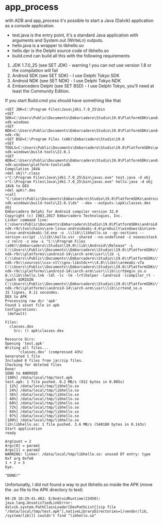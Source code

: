 # app_process

with ADB and app_process it's possible to start a Java (Dalvik) application as a console application.

+ test.java is the entry point, it's a standard Java application with arguments and System.out (WriteLn) outputs.
+ hello.java is a wrapper to libhello.so
+ hello.dpr is the Delphi source code of libhello.so
+ build.cmd can build all this with the following requirements

1. JDK 1.7.0_25 (see SET JDK) - warning ! you can not use version 1.8 or the compilation will fail
2. Android SDK (see SET SDK) - I use Delphi Tokyo SDK
3. Android NDK (see SET NDK) - I use Delphi Tokyo NDK
4. Embarcedero Delphi (see SET BSD) - I use Delphi Tokyo, you'll need at least the Community Edition.
 
If you start Build.cmd you should have something like that
```
>SET JDK=C:\Program Files\Java\jdk1.7.0_25\bin 
>SET SDK=C:\Users\Public\Documents\Embarcadero\Studio\19.0\PlatformSDKs\android-sdk-windows 
>SET NDK=C:\Users\Public\Documents\Embarcadero\Studio\19.0\PlatformSDKs\android-ndk-r9c 
>SET BSD=C:\Program Files (x86)\Embarcadero\Studio\19.0 
>SET TOOLS=C:\Users\Public\Documents\Embarcadero\Studio\19.0\PlatformSDKs\android-sdk-windows\build-tools\22.0.1 
>SET ADB=C:\Users\Public\Documents\Embarcadero\Studio\19.0\PlatformSDKs\android-sdk-windows\platform-tools\adb 
Compilation JAVA
>del obj\*.class 
>"C:\Program Files\Java\jdk1.7.0_25\bin\javac.exe" test.java -d obj 
>"C:\Program Files\Java\jdk1.7.0_25\bin\javac.exe" hello.java -d obj 
JAVA to DEX
>del apk\*.dex 
>call "C:\Users\Public\Documents\Embarcadero\Studio\19.0\PlatformSDKs\android-sdk-windows\build-tools\22.0.1\dx" --dex --output=.\apk\classes.dex obj 
Embarcadero Delphi for Android compiler version 32.0
Copyright (c) 1983,2017 Embarcadero Technologies, Inc.
Linker command line: C:\Users\Public\Documents\Embarcadero\Studio\19.0\PlatformSDKs\android-ndk-r9c\toolchains\arm-linux-androideabi-4.6\prebuilt\windows\bin\arm-linux-androideabi-ld.exe -o .\\lib\\libhello.so --gc-sections --version-script .\\lib\\hello.vsr -shared --no-undefined -z noexecstack -z relro -z now -L "C:\\Program Files (x86)\\Embarcadero\\Studio\\19.0\\lib\\Android\\Release" -L C:\\Users\\Public\\Documents\\Embarcadero\\Studio\\19.0\\PlatformSDKs\\android-ndk-r9c\\platforms\\android-14\\arch-arm\\usr\\lib -L C:\\Users\\Public\\Documents\\Embarcadero\\Studio\\19.0\\PlatformSDKs\\android-ndk-r9c\\sources\\cxx-stl\\gnu-libstdc++\\4.8\\libs\\armeabi-v7a C:\\Users\\Public\\Documents\\Embarcadero\\Studio\\19.0\\PlatformSDKs\\android-ndk-r9c\\platforms\\android-14\\arch-arm\\usr\\lib\\crtbegin_so.o @.\\lib\\hello.lnk -ldl -lc -lm -lrtlhelper -landroid -lcompiler_rt -rpath $ORIGIN C:\\Users\\Public\\Documents\\Embarcadero\\Studio\\19.0\\PlatformSDKs\\android-ndk-r9c\\platforms\\android-14\\arch-arm\\usr\\lib\\crtend_so.o
15 lignes, 0.11 secondes.
DEX to APK
Processing raw dir 'apk'
Found 1 asset file in apk
Configurations:
 (default)

Files:
  classes.dex
    Src: () apk\classes.dex

Resource Dirs:
Opening 'test.apk'
Writing all files...
      'classes.dex' (compressed 43%)
Generated 1 file
Included 0 files from jar/zip files.
Checking for deleted files
Done!
SEND to ANDROID
[100%] /data/local/tmp/test.apk
test.apk: 1 file pushed. 0.2 MB/s (912 bytes in 0.005s)
[ 12%] /data/local/tmp/libhello.so
[ 24%] /data/local/tmp/libhello.so
[ 36%] /data/local/tmp/libhello.so
[ 48%] /data/local/tmp/libhello.so
[ 60%] /data/local/tmp/libhello.so
[ 72%] /data/local/tmp/libhello.so
[ 84%] /data/local/tmp/libhello.so
[ 97%] /data/local/tmp/libhello.so
[100%] /data/local/tmp/libhello.so
lib\libhello.so: 1 file pushed. 3.6 MB/s (540180 bytes in 0.143s)
Start application
ready

ArgCount = 2
Args[0] = param1
Args[1] = param2
WARNING: linker: /data/local/tmp/libhello.so: unused DT entry: type 0xf arg 0xfe0
1 + 2 = 3
bye.

"DONE!"
```

Unfortunatly, I did not found a way to put libhello.so inside the APK (move the .so file to the APK directory to test)
```
09-20 10:29:41.483: E/AndroidRuntime(23450): java.lang.UnsatisfiedLinkError: dalvik.system.PathClassLoader[DexPathList[[zip file "/data/local/tmp/test.apk"],nativeLibraryDirectories=[/vendor/lib, /system/lib]]] couldn't find "libhello.so"
```